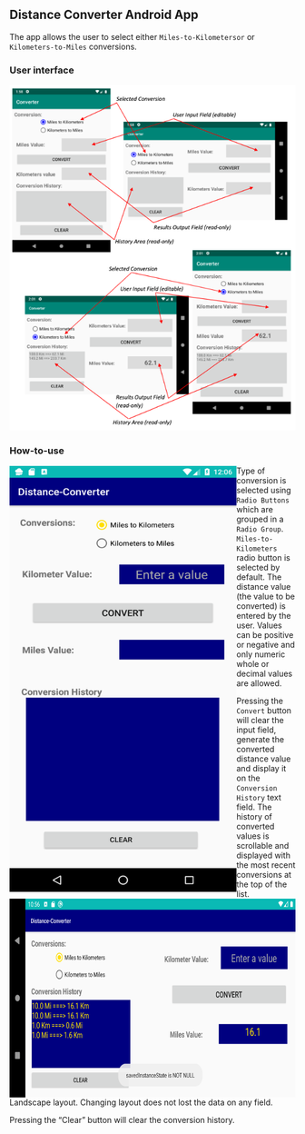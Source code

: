 ## Distance Converter Android App

The app allows the user to select either ```Miles-to-Kilometersor``` or ```Kilometers-to-Miles``` conversions.

### User interface 

![Alt text](pic/User-Interface.png?raw=true "User Interface")
 
### How-to-use
<a href="pic/Main-Page.png"><img src="pic/Main-Page.png" align="left" height="750" width="400" ></a>  

Type of conversion is selected using ```Radio Buttons``` which are grouped in a ```Radio Group```. ```Miles-to-Kilometers``` radio button is selected by default. The distance value (the value to be converted) is entered by the user. Values can be positive or negative and only numeric whole or decimal values are allowed. 

Pressing the ```Convert``` button will clear the input field, generate the converted distance value and display it on the ```Conversion History``` text field. The history of converted values is scrollable and displayed with the most recent conversions at the top of the list. 
<br>
<a href="pic/Landscape-Layout.png"><img src="pic/Landscape-Layout.png" align="left" height="350" width="700" ></a>
Landscape layout. Changing layout does not lost the data on any field.

Pressing the “Clear” button will clear the conversion history.





